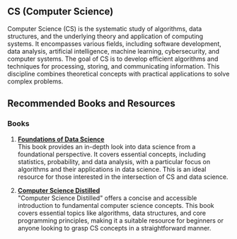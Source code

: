 ## **CS (Computer Science)**

Computer Science (CS) is the systematic study of algorithms, data structures, and the underlying theory and application of computing systems. It encompasses various fields, including software development, data analysis, artificial intelligence, machine learning, cybersecurity, and computer systems. The goal of CS is to develop efficient algorithms and techniques for processing, storing, and communicating information. This discipline combines theoretical concepts with practical applications to solve complex problems.

## **Recommended Books and Resources**

### **Books**

1. **[Foundations of Data Science](https://www.cs.cornell.edu/jeh/book.pdf)**  
   This book provides an in-depth look into data science from a foundational perspective. It covers essential concepts, including statistics, probability, and data analysis, with a particular focus on algorithms and their applications in data science. This is an ideal resource for those interested in the intersection of CS and data science.

2. **[Computer Science Distilled](https://code.energy/wp-content/uploads/computer-science-distilled-sample.pdf)**  
   "Computer Science Distilled" offers a concise and accessible introduction to fundamental computer science concepts. This book covers essential topics like algorithms, data structures, and core programming principles, making it a suitable resource for beginners or anyone looking to grasp CS concepts in a straightforward manner.
